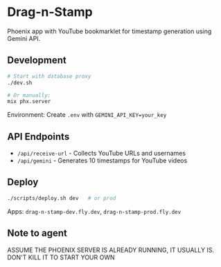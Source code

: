 # Drag-n-Stamp

Phoenix app with YouTube bookmarklet for timestamp generation using Gemini API.

## Development

```bash
# Start with database proxy
./dev.sh

# Or manually:
mix phx.server
```

Environment: Create `.env` with `GEMINI_API_KEY=your_key`

## API Endpoints

- `/api/receive-url` - Collects YouTube URLs and usernames
- `/api/gemini` - Generates 10 timestamps for YouTube videos

## Deploy

```bash
./scripts/deploy.sh dev   # or prod
```

Apps: `drag-n-stamp-dev.fly.dev`, `drag-n-stamp-prod.fly.dev`

## Note to agent
ASSUME THE PHOENIX SERVER IS ALREADY RUNNING, IT USUALLY IS. DON'T KILL IT TO START YOUR OWN
